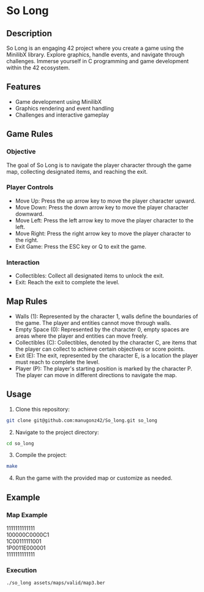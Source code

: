 # So Long

## Description
So Long is an engaging 42 project where you create a game using the MinilibX library. Explore graphics, handle events, and navigate through challenges. Immerse yourself in C programming and game development within the 42 ecosystem.

## Features
- Game development using MinilibX
- Graphics rendering and event handling
- Challenges and interactive gameplay
## Game Rules
### Objective

The goal of So Long is to navigate the player character through the game map, collecting designated items, and reaching the exit.

### Player Controls
- Move Up: Press the up arrow key to move the player character upward.
- Move Down: Press the down arrow key to move the player character downward.
- Move Left: Press the left arrow key to move the player character to the left.
- Move Right: Press the right arrow key to move the player character to the right.
- Exit Game: Press the ESC key or Q to exit the game.

### Interaction
- Collectibles: Collect all designated items to unlock the exit.
- Exit: Reach the exit to complete the level.

## Map Rules
- Walls (1): Represented by the character 1, walls define the boundaries of the game. The player and entities cannot move through walls.
- Empty Space (0): Represented by the character 0, empty spaces are areas where the player and entities can move freely.
- Collectibles (C): Collectibles, denoted by the character C, are items that the player can collect to achieve certain objectives or score points.
- Exit (E): The exit, represented by the character E, is a location the player must reach to complete the level.
- Player (P): The player's starting position is marked by the character P. The player can move in different directions to navigate the map.

## Usage
1. Clone this repository: 
```bash
git clone git@github.com:manugonz42/So_long.git so_long
```
2. Navigate to the project directory:
```bash
cd so_long
```
3. Compile the project:
```bash
make
```
4. Run the game with the provided map or customize as needed.

## Example
### Map Example

1111111111111<br>
100000C0000C1<br>
1C00111111001<br>
1P0011E000001<br>
1111111111111<br>
### Execution
```bash
./so_long assets/maps/valid/map3.ber
